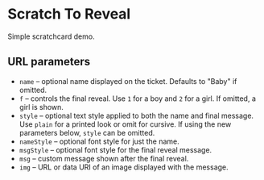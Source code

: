 # Scratch To Reveal

Simple scratchcard demo.

## URL parameters

- `name` – optional name displayed on the ticket. Defaults to "Baby" if omitted.
- `f` – controls the final reveal. Use `1` for a boy and `2` for a girl. If omitted, a girl is shown.
- `style` – optional text style applied to both the name and final message. Use `plain` for a printed look or omit for cursive. If using the new parameters below, `style` can be omitted.
- `nameStyle` – optional font style for just the name.
- `msgStyle` – optional font style for the final reveal message.
- `msg` – custom message shown after the final reveal.
- `img` – URL or data URI of an image displayed with the message.
